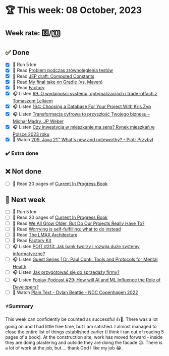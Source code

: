 # 🏆 This week: 08 October, 2023

## Week rate: 8️⃣/🔟

## ✅ Done
- [x] 🏃 Run 5 km
- [x] 📗 Read [Problem podczas zrównoleglenia testów](https://cezarysanecki.pl/2023/08/03/problem-podczas-zrownoleglenia-testow/)
- [x] 📗 Read [JEP draft: Computed Constants](https://openjdk.org/jeps/8312611)
- [x] 📗 Read [My final take on Gradle (vs. Maven)](https://blog.frankel.ch/final-take-gradle/)
- [x] 📗 Read [Factory](https://java-design-patterns.com/patterns/factory/)
- [x] 🎧 Listen [69. O wydajności systemu, optymalizacjach i trade-offach z Tomaszem Lelkiem](https://bettersoftwaredesign.pl/episodes/69)
- [x] 🎧 Listen [164: Choosing a Database For Your Project With Kris Zyp](https://www.programmingthrowdown.com/episodes/164-choosing-a-database-for-your-project-with-kris-zyp/)
- [x] 🎧 Listen [Transformacja cyfrowa to przyszłość Twojego biznesu – Michał Mądry, JP Weber](https://zaprojektujswojezycie.pl/transformacja-cyfrowa-to-przyszlosc-twojego-biznesu-michal-madry-jp-weber/)
- [x] 🎧 Listen [Czy inwestycja w mieszkanie ma sens? Rynek mieszkań w Polsce 2023 roku](https://inwestomat.eu/czy-inwestycja-w-mieszkanie-ma-sens/)
- [x] 🎥 Watch [209. Java 21™ What's new and noteworthy? - Piotr Przybył](https://youtu.be/Om8dIt3cJIU)

### ✔️ Extra done

## ❌ Not done
- [ ] 📗 Read 20 pages of [Current In Progress Book](https://github.com/BartoszDabek/bdabek.pl/blob/master/miscellaneous/books.md)

## 📝 Next week
- [ ] 🏃 Run 5 km
- [ ] 📗 Read 20 pages of [Current In Progress Book](https://github.com/BartoszDabek/bdabek.pl/blob/master/miscellaneous/books.md)
- [ ] 📗 Read [We All Grow Older, But Do Our Projects Really Have To?](https://foojay.io/today/we-all-grow-older-but-do-our-projects-really-have-to-openrewrite/)
- [ ] 📗 Read [Worrying is self-fulfilling; what to do instead](https://blog.asmartbear.com/worry.html)
- [ ] 📗 Read [The LMAX Architecture](https://martinfowler.com/articles/lmax.html)
- [ ] 📗 Read [Factory Kit](https://java-design-patterns.com/patterns/factory-kit/)
- [ ] 🎧 Listen [POIT #213: Jak bank tworzy i rozwija duże systemy informatyczne?](https://porozmawiajmyoit.pl/poit-213-jak-bank-tworzy-i-rozwija-duze-systemy-informatyczne/)
- [ ] 🎧 Listen [Guest Series | Dr. Paul Conti: Tools and Protocols for Mental Health](https://www.hubermanlab.com/episode/guest-series-dr-paul-conti-tools-and-protocols-for-mental-health)
- [ ] 🎧 Listen [Jak przygotować się do sprzedaży firmy?](https://zaprojektujswojezycie.pl/jak-przygotowac-sie-do-sprzedazy-firmy/)
- [ ] 🎧 Listen [Foojay Podcast #29: How will AI and ML Influence the Role of Developers?](https://foojay.io/today/foojay-podcast-29/)
- [ ] 🎥 Watch [Plain Text - Dylan Beattie - NDC Copenhagen 2022](https://youtu.be/gd5uJ7Nlvvo)

### ⭐Summary
This week can confidently be counted as successful 👍🤗. There was a lot going on and I had little free time, but I am satisfied. I almost managed to close the entire list of things established earlier (I think I ran out of reading 5 pages of a book). At the construction site, work has moved forward - inside they are doing plastering and outside they are doing the facade 😉. There is a lot of work at the job, but.... thank God I like my job 😂.
